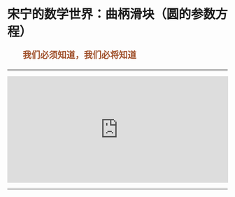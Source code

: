 # 宋宁的数学世界：曲柄滑块（圆的参数方程）

<p style="color:sienna;font-family:KaiTi;margin-left:35px;font-weight:bold;font-size:20px";>
    我们必须知道，我们必将知道
</p>

---
<center>
<iframe scrolling="no" title="曲柄滑块演示" src="https://www.geogebra.org/material/iframe/id/zvksc3qb/width/505/height/244/border/888888/sfsb/true/smb/false/stb/false/stbh/false/ai/false/asb/false/sri/true/rc/false/ld/false/sdz/true/ctl/false" width="505px" height="244px" style="border:0px;"> </iframe>
</center>

---